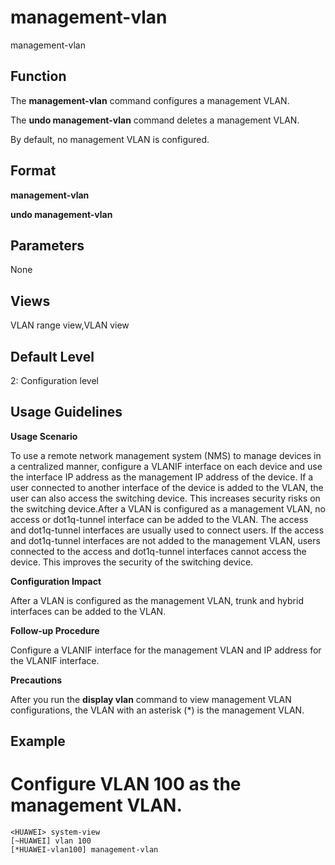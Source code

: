 management-vlan
===============

management-vlan

Function
--------



The **management-vlan** command configures a management VLAN.

The **undo management-vlan** command deletes a management VLAN.



By default, no management VLAN is configured.


Format
------

**management-vlan**

**undo management-vlan**


Parameters
----------

None

Views
-----

VLAN range view,VLAN view


Default Level
-------------

2: Configuration level


Usage Guidelines
----------------

**Usage Scenario**



To use a remote network management system (NMS) to manage devices in a centralized manner, configure a VLANIF interface on each device and use the interface IP address as the management IP address of the device. If a user connected to another interface of the device is added to the VLAN, the user can also access the switching device. This increases security risks on the switching device.After a VLAN is configured as a management VLAN, no access or dot1q-tunnel interface can be added to the VLAN. The access and dot1q-tunnel interfaces are usually used to connect users. If the access and dot1q-tunnel interfaces are not added to the management VLAN, users connected to the access and dot1q-tunnel interfaces cannot access the device. This improves the security of the switching device.



**Configuration Impact**



After a VLAN is configured as the management VLAN, trunk and hybrid interfaces can be added to the VLAN.



**Follow-up Procedure**



Configure a VLANIF interface for the management VLAN and IP address for the VLANIF interface.



**Precautions**



After you run the **display vlan** command to view management VLAN configurations, the VLAN with an asterisk (\*) is the management VLAN.




Example
-------

# Configure VLAN 100 as the management VLAN.
```
<HUAWEI> system-view
[~HUAWEI] vlan 100
[*HUAWEI-vlan100] management-vlan

```
